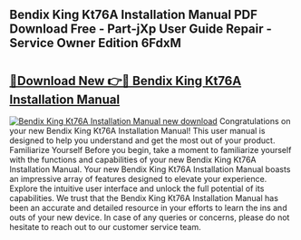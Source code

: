 ## Bendix King Kt76A Installation Manual PDF Download Free - Part-jXp User Guide Repair - Service Owner Edition 6FdxM

# <h2><a href="http://bc66306.oget.top/?id=Bendix+King+Kt76A+Installation+Manual">🔗Download New 👉🔴 Bendix King Kt76A Installation Manual</a></h2>

[![Bendix King Kt76A Installation Manual new download](https://i.imgur.com/5g1atiW.png)](http://bc66306.oget.top/?id=Bendix+King+Kt76A+Installation+Manual)
Congratulations on your new Bendix King Kt76A Installation Manual! This user manual is designed to help you understand and get the most out of your product. Familiarize Yourself Before you begin, take a moment to familiarize yourself with the functions and capabilities of your new Bendix King Kt76A Installation Manual. Your new Bendix King Kt76A Installation Manual boasts an impressive array of features designed to elevate your experience. Explore the intuitive user interface and unlock the full potential of its capabilities. We trust that the Bendix King Kt76A Installation Manual has been an accurate and detailed resource in your efforts to learn the ins and outs of your new device. In case of any queries or concerns, please do not hesitate to reach out to our customer service team.
